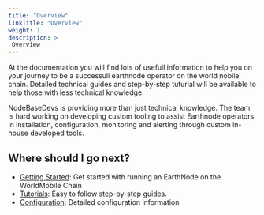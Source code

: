 ```yaml
---
title: "Overview"
linkTitle: "Overview"
weight: 1
description: >
 Overview
---
```


At the documentation you will find lots of usefull information to help you on your journey to be a successull earthnode operator on the world nobile chain.
Detailed technical guides and step-by-step tuturial will be available to help those with less technical knowledge.

NodeBaseDevs is providing more than just technical knowledge. The team is hard working on developing custom tooling to assist Earthnode operators in installation, configuration, monitoring and alerting through custom in-house developed tools.

## Where should I go next?

* [Getting Started](/docs/getting-started/): Get started with running an EarthNode on the WorldMobile Chain
* [Tutorials](/docs/tutorials/): Easy to follow step-by-step guides.
* [Configuration](/docs/configuration/): Detailed configuration information

